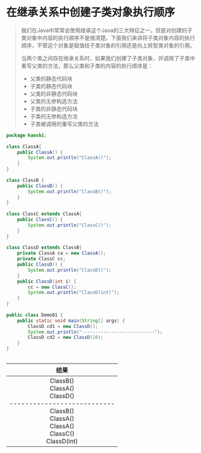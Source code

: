 

# 在继承关系中创建子类对象执行顺序

> ​	我们在Java中常常会使用继承这个Java的三大特征之一，但是对创建的子类对象中内容的执行顺序不是很清楚。下面我们来讲将子类对象内容的执行顺序，不管这个对象是赋值给子类对象的引用还是向上转型类对象的引用。
>
> ​	当两个类之间存在继承关系时，如果我们创建了子类对象，并调用了子类中重写父类的方法，那么父类和子类的内容的执行顺序是：
>
> - 父类的静态代码块
> - 子类的静态代码块
> - 父类的非静态代码块
> - 父类的无参构造方法
> - 子类的非静态代码块
> - 子类的无参构造方法
> - 子类被调用的重写父类的方法

```java
package kaoshi;
 
class ClassA{
    public ClassA() {
        System.out.println("ClassA()");
    }
}
 
class ClassB {
    public ClassB() {
        System.out.println("ClassB()");
    }
}
 
class ClassC extends ClassA{
    public ClassC() {
        System.out.println("ClassC()");
    }
}
 
class ClassD extends ClassB{
    private ClassA ca = new ClassA();
    private ClassC cc;
    public ClassD() {
        System.out.println("ClassD()");
    }
    public ClassD(int i) {
        cc = new ClassC();
        System.out.println("ClassD(int)");
    }
}
 
public class Demo01 {
    public static void main(String[] args) {
        ClassD cd1 = new ClassD();
        System.out.println("---------------------------");
        ClassD cd2 = new ClassD(10);
    }
}
 

```

|                             结果                             |
| :----------------------------------------------------------: |
| ClassB()<br />ClassA()<br />ClassD()<br />---------------------------<br />ClassB()<br />ClassA()<br />ClassA()<br />ClassC()<br />ClassD(int) |

